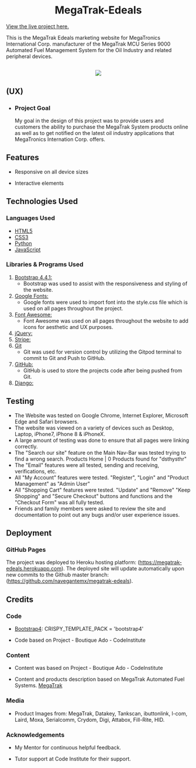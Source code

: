<h1 align="center">MegaTrak-Edeals</h1>

[View the live project here.](https://megatrak-edeals.herokuapp.com)

This is the MegaTrak Edeals marketing website for MegaTronics International Corp. manufacturer of the MegaTrak MCU Series 9000 Automated Fuel Management System for the Oil Industry and related peripheral devices.

<h2 align="center"><img src="https://i.ibb.co/XVK7NT2/Responsive.jpg"></h2>

## (UX)

-   ### Project Goal

    My goal in the design of this project was to provide users and customers the ability to purchase the MegaTrak System products online as well as to get notified on the latest oil industry applications that MegaTronics Internation Corp. offers.

## Features

-   Responsive on all device sizes

-   Interactive elements

## Technologies Used

### Languages Used

-   [HTML5](https://en.wikipedia.org/wiki/HTML5)
-   [CSS3](https://en.wikipedia.org/wiki/Cascading_Style_Sheets)
-   [Python](https://www.python.org)
-   [JavaScript](https://www.javascript.com)


### Libraries & Programs Used

1. [Bootstrap 4.4.1:](https://getbootstrap.com/docs/4.4/getting-started/introduction/)
    - Bootstrap was used to assist with the responsiveness and styling of the website.
1. [Google Fonts:](https://fonts.google.com/)
    - Google fonts were used to import font into the style.css file which is used on all pages throughout the project.
1. [Font Awesome:](https://fontawesome.com/)
    - Font Awesome was used on all pages throughout the website to add icons for aesthetic and UX purposes.
1. [jQuery:](https://jquery.com/)
1. [Stripe:](https://stripe.com/)
1. [Git](https://git-scm.com/)
    - Git was used for version control by utilizing the Gitpod terminal to commit to Git and Push to GitHub.
1. [GitHub:](https://github.com/)
    - GitHub is used to store the projects code after being pushed from Git.
1. [Django:](https://www.djangoproject.com/)

## Testing

-   The Website was tested on Google Chrome, Internet Explorer, Microsoft Edge and Safari browsers.
-   The website was viewed on a variety of devices such as Desktop, Laptop, iPhone7, iPhone 8 & iPhoneX.
-   A large amount of testing was done to ensure that all pages were linking correctly.
-   The "Search our site" feature on the Main Nav-Bar was tested trying to find a wrong search. Products Home | 0 Products found for "dsthysthr"
-   The "Email" features were all tested, sending and receiving, verifications, etc.
-   All "My Account" features were tested. "Register", "Login" and "Product Management" as "Admin User"
-   All "Shopping Cart" features were tested. "Update" and "Remove" "Keep Shopping" and "Secure Checkout" buttons and functions and the "Checkout Form" was all fully tested.
-   Friends and family members were asked to review the site and documentation to point out any bugs and/or user experience issues.

## Deployment

### GitHub Pages

The project was deployed to Heroku hosting platform:    (https://megatrak-edeals.herokuapp.com). 
The deployed site will update automatically upon new commits to the Github master branch:
(https://github.com/navegantemx/megatrak-edeals).



## Credits

### Code

-   [Bootstrap4](https://getbootstrap.com/docs/4.4/getting-started/introduction/): CRISPY_TEMPLATE_PACK = 'bootstrap4'

-   Code based on Project - Boutique Ado - CodeInstitute 


### Content

-   Content was based on Project - Boutique Ado - CodeInstitute 

-   Content and products description based on MegaTrak Automated Fuel Systems. [MegaTrak](https://megatrak.com)

### Media

-   Product Images from: MegaTrak, Datakey, Tankscan, ibuttonlink, l-com,
Laird, Moxa, Serialcomm, Crydom, Digi, Attabox, Fill-Rite, HID.

### Acknowledgements

-   My Mentor for continuous helpful feedback.

-   Tutor support at Code Institute for their support.